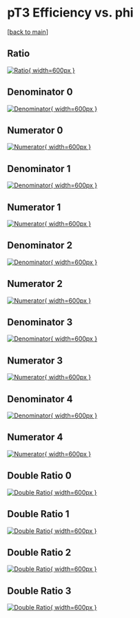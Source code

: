 # pT3 Efficiency vs. phi

[[back to main](./)]



## Ratio

[![Ratio](../mtv/var/pT3_loweta_11_0_eff_phi.png){ width=600px }](../mtv/var/pT3_loweta_11_0_eff_phi.pdf)

## Denominator 0

[![Denominator](../mtv/den/pT3_loweta_11_0_eff_phi_den0.png){ width=600px }](../mtv/den/pT3_loweta_11_0_eff_phi_den0.pdf)

## Numerator 0

[![Numerator](../mtv/num/pT3_loweta_11_0_eff_phi_num0.png){ width=600px }](../mtv/num/pT3_loweta_11_0_eff_phi_num0.pdf)

## Denominator 1

[![Denominator](../mtv/den/pT3_loweta_11_0_eff_phi_den1.png){ width=600px }](../mtv/den/pT3_loweta_11_0_eff_phi_den1.pdf)

## Numerator 1

[![Numerator](../mtv/num/pT3_loweta_11_0_eff_phi_num1.png){ width=600px }](../mtv/num/pT3_loweta_11_0_eff_phi_num1.pdf)

## Denominator 2

[![Denominator](../mtv/den/pT3_loweta_11_0_eff_phi_den2.png){ width=600px }](../mtv/den/pT3_loweta_11_0_eff_phi_den2.pdf)

## Numerator 2

[![Numerator](../mtv/num/pT3_loweta_11_0_eff_phi_num2.png){ width=600px }](../mtv/num/pT3_loweta_11_0_eff_phi_num2.pdf)

## Denominator 3

[![Denominator](../mtv/den/pT3_loweta_11_0_eff_phi_den3.png){ width=600px }](../mtv/den/pT3_loweta_11_0_eff_phi_den3.pdf)

## Numerator 3

[![Numerator](../mtv/num/pT3_loweta_11_0_eff_phi_num3.png){ width=600px }](../mtv/num/pT3_loweta_11_0_eff_phi_num3.pdf)

## Denominator 4

[![Denominator](../mtv/den/pT3_loweta_11_0_eff_phi_den4.png){ width=600px }](../mtv/den/pT3_loweta_11_0_eff_phi_den4.pdf)

## Numerator 4

[![Numerator](../mtv/num/pT3_loweta_11_0_eff_phi_num4.png){ width=600px }](../mtv/num/pT3_loweta_11_0_eff_phi_num4.pdf)

## Double Ratio 0

[![Double Ratio](../mtv/ratio/pT3_loweta_11_0_eff_phi_ratio0.png){ width=600px }](../mtv/ratio/pT3_loweta_11_0_eff_phi_ratio0.pdf)

## Double Ratio 1

[![Double Ratio](../mtv/ratio/pT3_loweta_11_0_eff_phi_ratio1.png){ width=600px }](../mtv/ratio/pT3_loweta_11_0_eff_phi_ratio1.pdf)

## Double Ratio 2

[![Double Ratio](../mtv/ratio/pT3_loweta_11_0_eff_phi_ratio2.png){ width=600px }](../mtv/ratio/pT3_loweta_11_0_eff_phi_ratio2.pdf)

## Double Ratio 3

[![Double Ratio](../mtv/ratio/pT3_loweta_11_0_eff_phi_ratio3.png){ width=600px }](../mtv/ratio/pT3_loweta_11_0_eff_phi_ratio3.pdf)

